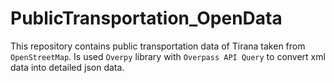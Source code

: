 # PublicTransportation_OpenData
This repository contains public transportation data of Tirana taken from `OpenStreetMap`. Is used `Overpy` library with `Overpass API Query` to convert xml data into detailed json data.
